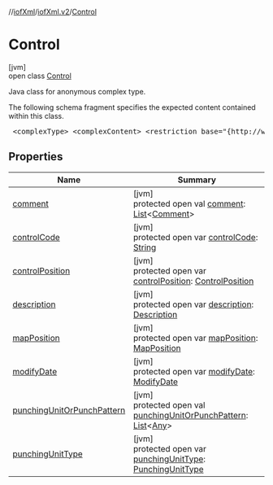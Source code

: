 //[iofXml](../../../index.md)/[iofXml.v2](../index.md)/[Control](index.md)

# Control

[jvm]\
open class [Control](index.md)

<p>Java class for anonymous complex type. <p>The following schema fragment specifies the expected content contained within this class. <pre> &lt;complexType&gt; &lt;complexContent&gt; &lt;restriction base="{http://www.w3.org/2001/XMLSchema}anyType"&gt; &lt;sequence&gt; &lt;element ref="{}ControlCode"/&gt; &lt;element ref="{}Description" minOccurs="0"/&gt; &lt;element ref="{}ControlPosition" minOccurs="0"/&gt; &lt;choice maxOccurs="unbounded" minOccurs="0"&gt; &lt;element ref="{}PunchingUnit"/&gt; &lt;element ref="{}PunchPattern"/&gt; &lt;/choice&gt; &lt;element ref="{}PunchingUnitType" minOccurs="0"/&gt; &lt;element ref="{}MapPosition" minOccurs="0"/&gt; &lt;element ref="{}Comment" maxOccurs="unbounded" minOccurs="0"/&gt; &lt;element ref="{}ModifyDate" minOccurs="0"/&gt; &lt;/sequence&gt; &lt;/restriction&gt; &lt;/complexContent&gt; &lt;/complexType&gt; </pre>

## Properties

| Name | Summary |
|---|---|
| [comment](comment.md) | [jvm]<br>protected open val [comment](comment.md): [List](https://docs.oracle.com/javase/8/docs/api/java/util/List.html)<[Comment](../-comment/index.md)> |
| [controlCode](control-code.md) | [jvm]<br>protected open var [controlCode](control-code.md): [String](https://docs.oracle.com/javase/8/docs/api/java/lang/String.html) |
| [controlPosition](control-position.md) | [jvm]<br>protected open var [controlPosition](control-position.md): [ControlPosition](../-control-position/index.md) |
| [description](description.md) | [jvm]<br>protected open var [description](description.md): [Description](../-description/index.md) |
| [mapPosition](map-position.md) | [jvm]<br>protected open var [mapPosition](map-position.md): [MapPosition](../-map-position/index.md) |
| [modifyDate](modify-date.md) | [jvm]<br>protected open var [modifyDate](modify-date.md): [ModifyDate](../-modify-date/index.md) |
| [punchingUnitOrPunchPattern](punching-unit-or-punch-pattern.md) | [jvm]<br>protected open val [punchingUnitOrPunchPattern](punching-unit-or-punch-pattern.md): [List](https://docs.oracle.com/javase/8/docs/api/java/util/List.html)<[Any](https://kotlinlang.org/api/latest/jvm/stdlib/kotlin/-any/index.html)> |
| [punchingUnitType](punching-unit-type.md) | [jvm]<br>protected open var [punchingUnitType](punching-unit-type.md): [PunchingUnitType](../-punching-unit-type/index.md) |
